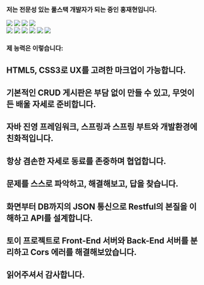 ### 저는 전문성 있는 풀스택 개발자가 되는 중인 홍재현입니다.
<div>
  <img src="https://img.shields.io/badge/-HTML5-E34F26?style=flat&logo=HTML5"/>
  <img src="https://img.shields.io/badge/-CSS3-1572B6?style=flat&logo=CSS3"/>
  <img src="https://img.shields.io/badge/-Javascript ES6-FF7800?style=flat&logo=Javascript"/>
  <img src="https://img.shields.io/badge/-jQuery-0769AD?style=flat&logo=jQuery"/>
  <br/>
  <img src="https://img.shields.io/badge/-Java-1E8CBE?style=flat&logo=Java"/>
  <img src="https://img.shields.io/badge/-Spring-6DB33F?style=flat&logo=Spring"/>
  <img src="https://img.shields.io/badge/-Oracle-F80000?style=flat&logo=Oracle"/>
  <img src="https://img.shields.io/badge/-MariaDB-003545?style=flat&logo=MariaDB"/>
  <img src="https://img.shields.io/badge/-NGINX-009639?style=flat&logo=NGINX"/>
  <img src="https://img.shields.io/badge/-Apache-D22128?style=flat&logo=Apache"/>


<br>
</div>

  ### 제 능력은 이렇습니다:
## HTML5, CSS3로 UX를 고려한 마크업이 가능합니다.
## 기본적인 CRUD 게시판은 부담 없이 만들 수 있고, 무엇이든 배울 자세로 준비합니다.
## 자바 진영 프레임워크, 스프링과 스프링 부트와 개발환경에 친화적입니다.
## 항상 겸손한 자세로 동료를 존중하며 협업합니다.
## 문제를 스스로 파악하고, 해결해보고, 답을 찾습니다.
## 화면부터 DB까지의 JSON 통신으로 Restful의 본질을 이해하고 API를 설계합니다.
## 토이 프로젝트로 Front-End 서버와 Back-End 서버를 분리하고 Cors 에러를 해결해보았습니다.
## 읽어주셔서 감사합니다.
